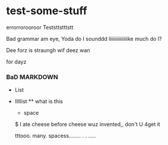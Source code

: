 # test-some-stuff

errorrorooroor
Teststtstttstt

Bad grammar am eye, Yoda do I sounddd liiiiiiiiiiiiiike much do I?

Dee forz is straungh wif deez wan

for dayz

### BaD MARKDOWN

- List
* lllllist
** what is this

  - space
  
  $
  I ate cheese before cheese wuz invented,, don't U 4get it 

     tttooo. many.          spacess........    . . ..... 
